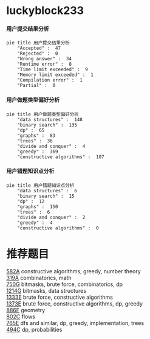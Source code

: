 # luckyblock233

<!-- tabs:start -->



#### **用户提交结果分析**

```mermaid
pie title 用户提交结果分析
    "Accepted" :  47
    "Rejected" :  0
    "Wrong answer" :  34
    "Runtime error" :  8
    "Time limit exceeded" :  9
    "Memory limit exceeded" :  1
    "Compilation error" :  1
    "Partial" :  0
```

#### **用户做题类型偏好分析**

```mermaid
pie title 用户做题类型偏好分析
    "data structures" :  148
    "binary search" :  135
    "dp" :  65
    "graphs" :  83
    "trees" :  36
    "divide and conquer" :  4
    "greedy" :  369
    "constructive algorithms" :  107
```
#### **用户错题知识点分析**

```mermaid
pie title 用户错题知识点分析
    "data structures" :  6
    "binary search" :  15
    "dp" :  12
    "graphs" :  150
    "trees" :  6
    "divide and conquer" :  2
    "greedy" :  4
    "constructive algorithms" :  0
```



<!-- tabs:end -->
# 推荐题目
[582A](https://codeforces.com/contest/582/problem/A)		constructive algorithms,
                        greedy,
                        number theory		  
[319A](https://codeforces.com/contest/319/problem/A)		combinatorics,
                        math		  
[750G](https://codeforces.com/contest/750/problem/G)		bitmasks,
                        brute force,
                        combinatorics,
                        dp		  
[1214G](https://codeforces.com/contest/1214/problem/G)		bitmasks,
                        data structures		  
[1333E](https://codeforces.com/contest/1333/problem/E)		brute force,
                        constructive algorithms		  
[1373E](https://codeforces.com/contest/1373/problem/E)		brute force,
                        constructive algorithms,
                        dp,
                        greedy		  
[886F](https://codeforces.com/contest/886/problem/F)		geometry		  
[802C](https://codeforces.com/contest/802/problem/C)		flows		  
[765E](https://codeforces.com/contest/765/problem/E)		dfs and similar,
                        dp,
                        greedy,
                        implementation,
                        trees		  
[494C](https://codeforces.com/contest/494/problem/C)		dp,
                        probabilities		  
